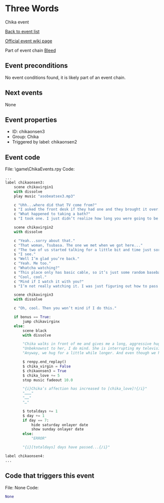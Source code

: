 # Three Words
Chika event

[Back to event list](./../)

[Official event wiki page](https://lessonsinlove.wiki/index.php?title=Special%3ASearch&search=chikaonsen3&go=Go)


Part of event chain [Bleed](./chikaonsen2.md)

## Event preconditions
No event conditions found, it is likely part of an event chain.

## Next events
None

## Event properties
* ID: chikaonsen3
* Group: Chika
* Triggered by label: chikaonsen2

## Event code
File: \game\ChikaEvents.rpy
Code:
```python
...
label chikaonsen3:
    scene chikavirgin1
    with dissolve
    play music "asobeatsex3.mp3"

    c "Uhh...where did that TV come from?"
    s "I asked the front desk if they had one and they brought it over."
    c "What happened to taking a bath?"
    s "I took one. I just didn’t realize how long you were going to be gone for."

    scene chikavirgin2
    with dissolve

    c "Yeah...sorry about that."
    c "That woman, Tsubasa. The one we met when we got here..."
    c "The two of us started talking for a little bit and time just sorta flew by without me realizing it."
    s "I see."
    s "Well I’m glad you’re back."
    c "Yeah. Me too."
    c "Whatcha watching?"
    s "This place only has basic cable, so it’s just some random baseball game."
    c "Cool, cool."
    c "Mind if I watch it with you?"
    s "I’m not really watching it. I was just figuring out how to pass the time."

    scene chikavirgin3
    with dissolve

    c "Oh, cool. Then you won’t mind if I do this."

    if bonus == True:
        jump chikavirginx
    else:
        scene black
        with dissolve

        "Chika walks in front of me and gives me a long, aggressive hug."
        "Unbeknownst to her, I do mind. She is interrupting my television program."
        "Anyway, we hug for a little while longer. And even though we have hugged many times before, this hug seems particularly important."

        $ renpy.end_replay()
        $ chika_virgin = False
        $ chikaonsen3 = True
        $ chika_love += 5
        stop music fadeout 10.0

        "{i}Chika’s affection has increased to [chika_love]!{/i}"
        "………"
        "……"
        "…"

        $ totaldays += 1
        $ day += 1
        if day == 7:
            hide saturday onlayer date
            show sunday onlayer date
        else:
            "ERROR"

        "{i}[totaldays] days have passed...{/i}"

label chikaonsen4:
...
```

## Code that triggers this event
File: None
Code:
```python
None
```